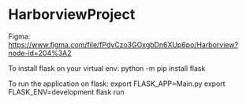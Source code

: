 # HarborviewProject
Figma: https://www.figma.com/file/fPdyCzo3GOxgbDn6XUp6po/Harborview?node-id=204%3A2

To install flask on your virtual env:
python -m pip install flask

To run the application on flask:
export FLASK_APP=Main.py
export FLASK_ENV=development
flask run
